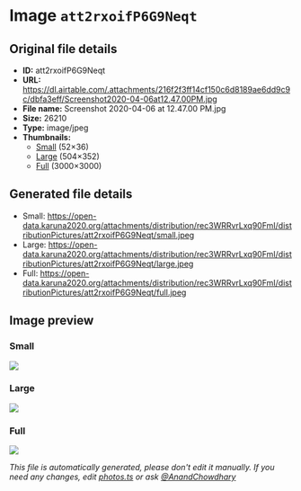 # Image `att2rxoifP6G9Neqt`

## Original file details

- **ID:** att2rxoifP6G9Neqt
- **URL:** https://dl.airtable.com/.attachments/216f2f3ff14cf150c6d8189ae6dd9c9c/dbfa3eff/Screenshot2020-04-06at12.47.00PM.jpg
- **File name:** Screenshot 2020-04-06 at 12.47.00 PM.jpg
- **Size:** 26210
- **Type:** image/jpeg
- **Thumbnails:**
  - [Small](https://dl.airtable.com/.attachmentThumbnails/6caeeacb100885f8f1fa867f20a699ff/3ef58387) (52×36)
  - [Large](https://dl.airtable.com/.attachmentThumbnails/100e3ed5c4a588ac5077c7cfc95b8998/249a932c) (504×352)
  - [Full](https://dl.airtable.com/.attachmentThumbnails/8a3596d5deab07eb787659292b5bb90a/e5fb5c93) (3000×3000)

## Generated file details

- Small: https://open-data.karuna2020.org/attachments/distribution/rec3WRRvrLxq90FmI/distributionPictures/att2rxoifP6G9Neqt/small.jpeg
- Large: https://open-data.karuna2020.org/attachments/distribution/rec3WRRvrLxq90FmI/distributionPictures/att2rxoifP6G9Neqt/large.jpeg
- Full: https://open-data.karuna2020.org/attachments/distribution/rec3WRRvrLxq90FmI/distributionPictures/att2rxoifP6G9Neqt/full.jpeg

## Image preview

### Small

![](https://open-data.karuna2020.org/attachments/distribution/rec3WRRvrLxq90FmI/distributionPictures/att2rxoifP6G9Neqt/small.jpeg)

### Large

![](https://open-data.karuna2020.org/attachments/distribution/rec3WRRvrLxq90FmI/distributionPictures/att2rxoifP6G9Neqt/large.jpeg)

### Full

![](https://open-data.karuna2020.org/attachments/distribution/rec3WRRvrLxq90FmI/distributionPictures/att2rxoifP6G9Neqt/full.jpeg)

_This file is automatically generated, please don't edit it manually. If you need any changes, edit [photos.ts](/photos.ts) or ask [@AnandChowdhary](https://github.com/AnandChowdhary)_
